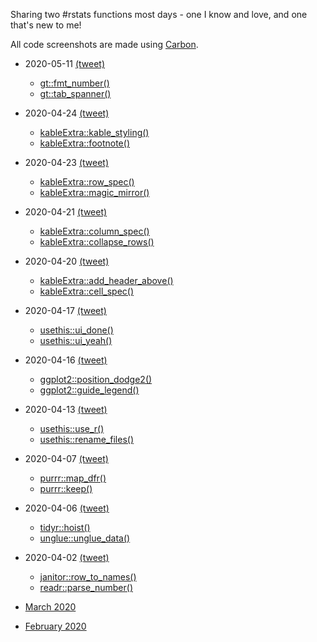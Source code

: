 Sharing two #rstats functions most days - one I know and love, and one that's new to me!

All code screenshots are made using [Carbon](https://carbon.now.sh/).

* 2020-05-11 [(tweet)](https://twitter.com/sharlagelfand/status/1259883334383132672)
    * [gt::fmt_number()](https://github.com/sharlagelfand/twofunctionsmostdays/tree/master/2020/05/11#gtfmt_number---i-know-this-one)
    * [gt::tab_spanner()](https://github.com/sharlagelfand/twofunctionsmostdays/tree/master/2020/05/11#gttab_spanner---new-to-me)
* 2020-04-24 [(tweet)](https://twitter.com/sharlagelfand/status/1253778948015742978)
    * [kableExtra::kable_styling()](https://github.com/sharlagelfand/twofunctionsmostdays/tree/master/2020/04/24#kableExtrakable_styling---i-know-this-one)
    * [kableExtra::footnote()](https://github.com/sharlagelfand/twofunctionsmostdays/tree/master/2020/04/24#kableExtrafootnote---new-to-me)
* 2020-04-23 [(tweet)](https://twitter.com/sharlagelfand/status/1253401459061919745)
    * [kableExtra::row_spec()](https://github.com/sharlagelfand/twofunctionsmostdays/tree/master/2020/04/23#kableExtrarow_spec---i-know-this-one)
    * [kableExtra::magic_mirror()](https://github.com/sharlagelfand/twofunctionsmostdays/tree/master/2020/04/23#kableExtramagic_mirror---new-to-me)
* 2020-04-21 [(tweet)](https://twitter.com/sharlagelfand/status/1252706670897217541)
    * [kableExtra::column_spec()](https://github.com/sharlagelfand/twofunctionsmostdays/tree/master/2020/04/21#kableExtracolumn_spec---i-know-this-one)
    * [kableExtra::collapse_rows()](https://github.com/sharlagelfand/twofunctionsmostdays/tree/master/2020/04/21#kableExtracollapse_rows---new-to-me)
* 2020-04-20 [(tweet)](https://twitter.com/sharlagelfand/status/1252335691754876930)
    * [kableExtra::add_header_above()](https://github.com/sharlagelfand/twofunctionsmostdays/tree/master/2020/04/20#kableExtraadd_header_above---i-know-this-one)
    * [kableExtra::cell_spec()](https://github.com/sharlagelfand/twofunctionsmostdays/tree/master/2020/04/20#kableExtracell_spec---new-to-me)
* 2020-04-17 [(tweet)](https://twitter.com/sharlagelfand/status/1251248357290455042)
    * [usethis::ui_done()](https://github.com/sharlagelfand/twofunctionsmostdays/tree/master/2020/04/17#usethisui_done---i-know-this-one)
    * [usethis::ui_yeah()](https://github.com/sharlagelfand/twofunctionsmostdays/tree/master/2020/04/17#usethisui_yeah---new-to-me)
* 2020-04-16 [(tweet)](https://twitter.com/sharlagelfand/status/1250960095804035072)
    * [ggplot2::position_dodge2()](https://github.com/sharlagelfand/twofunctionsmostdays/tree/master/2020/04/16#ggplot2position_dodge2---i-know-this-one)
    * [ggplot2::guide_legend()](https://github.com/sharlagelfand/twofunctionsmostdays/tree/master/2020/04/16#ggplot2guide_legend---new-to-me)
* 2020-04-13 [(tweet)](https://twitter.com/sharlagelfand/status/1249728932955512833)
    * [usethis::use_r()](https://github.com/sharlagelfand/twofunctionsmostdays/tree/master/2020/04/13#usethisuse_r---i-know-this-one)
    * [usethis::rename_files()](https://github.com/sharlagelfand/twofunctionsmostdays/tree/master/2020/04/13#usethisrename_files---new-to-me)
* 2020-04-07 [(tweet)](https://twitter.com/sharlagelfand/status/1247630105796661259)
    * [purrr::map_dfr()](https://github.com/sharlagelfand/twofunctionsmostdays/tree/master/2020/04/07#purrrmap_dfr---i-know-this-one)
    * [purrr::keep()](https://github.com/sharlagelfand/twofunctionsmostdays/tree/master/2020/04/07#purrrkeep---new-to-me)
* 2020-04-06 [(tweet)](https://twitter.com/sharlagelfand/status/1247233768584294400)
    * [tidyr::hoist()](https://github.com/sharlagelfand/twofunctionsmostdays/tree/master/2020/04/06#tidyrhoist---i-know-this-one)
    * [unglue::unglue_data()](https://github.com/sharlagelfand/twofunctionsmostdays/tree/master/2020/04/06#unglueunglue_data---new-to-me)
* 2020-04-02 [(tweet)](https://twitter.com/sharlagelfand/status/1245871652862296064)
    * [janitor::row_to_names()](https://github.com/sharlagelfand/twofunctionsmostdays/tree/master/2020/04/02#janitorrow_to_names---i-know-this-one)
    * [readr::parse_number()](https://github.com/sharlagelfand/twofunctionsmostdays/tree/master/2020/04/02#readrparse_number---new-to-me)

* [March 2020](https://github.com/sharlagelfand/twofunctionsmostdays/tree/master/2020/03)
* [February 2020](https://github.com/sharlagelfand/twofunctionsmostdays/tree/master/2020/02)
